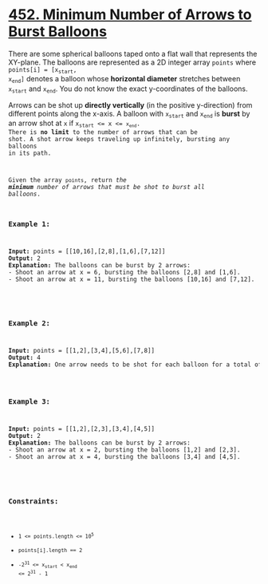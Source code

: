 # [452. Minimum Number of Arrows to Burst Balloons](https://leetcode.com/problems/minimum-number-of-arrows-to-burst-balloons)

There are some spherical balloons taped onto a flat wall that represents the XY-plane. The balloons are represented as a 2D integer 
array <code>points</code> where <code>points[i] = [x<sub>start</sub>, x<sub>end</sub>]</code> denotes a balloon whose <strong>horizontal diameter</strong> stretches between <code>x<sub>start</sub></code> and <code>x<sub>end</sub></code>. 
You do not know the exact y-coordinates of the balloons.

Arrows can be shot up <strong>directly vertically</strong> (in the positive y-direction) from different points along the x-axis. 
A balloon with <code>x<sub>start</sub></code> and <code>x<sub>end</sub></code> is <strong>burst</strong> by an arrow shot at <code>x</code> if <code>x<sub>start</sub> <= x <= <code>x<sub>end</sub></code>. There is <strong>no limit</strong> to the number of arrows 
that can be shot. A shot arrow keeps traveling up infinitely, bursting any balloons in its path.

Given the array <code>points</code>, return <em>the <strong>minimum</strong> number of arrows that must be shot to burst all balloons</em>.

### **Example 1:**
<pre>
<strong>Input:</strong> points = [[10,16],[2,8],[1,6],[7,12]]
<strong>Output:</strong> 2
<strong>Explanation:</strong> The balloons can be burst by 2 arrows:
- Shoot an arrow at x = 6, bursting the balloons [2,8] and [1,6].
- Shoot an arrow at x = 11, bursting the balloons [10,16] and [7,12].
  </pre>
### **Example 2:**
<pre>
<strong>Input:</strong> points = [[1,2],[3,4],[5,6],[7,8]]
<strong>Output:</strong> 4
<strong>Explanation:</strong> One arrow needs to be shot for each balloon for a total of 4 arrows.
</pre>
### **Example 3:**
<pre>
<strong>Input:</strong> points = [[1,2],[2,3],[3,4],[4,5]]
<strong>Output:</strong> 2
<strong>Explanation:</strong> The balloons can be burst by 2 arrows:
- Shoot an arrow at x = 2, bursting the balloons [1,2] and [2,3].
- Shoot an arrow at x = 4, bursting the balloons [3,4] and [4,5].
 </pre>

### **Constraints:**

- <code>1 <= points.length <= 10<sup>5</sup></code>
- <code>points[i].length == 2</code>
- <code>-2<sup>31</sup> <= x<sub>start</sub> < x<sub>end</sub> <= 2<sup>31</sup> - 1</code>
